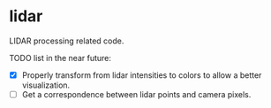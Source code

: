 # lidar
LIDAR processing related code.

TODO list in the near future:

- [x] Properly transform from lidar intensities to colors to allow a better visualization.
- [ ] Get a correspondence between lidar points and camera pixels.